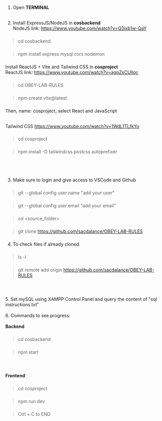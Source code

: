 1. Open <b>TERMINAL</b> <br /><br />

2. Install ExpressJS/NodeJS in <b>cosbackend</b> <br />
NodeJS link: https://www.youtube.com/watch?v=Q3ixb1w-QaY <br />
###
> cd cosbackend
###
###
> npm install express mysql cors nodemon
###

Install ReactJS + Vite and Tailwind CSS in <b>cosproject</b> <br />
ReactJS link: https://www.youtube.com/watch?v=agpZsCUllqc <br />
###
> cd OBEY-LAB-RULES
###
###
> npm create vite@latest	
###
Then, name: cosproject, select React and JavaScript <br /><br />

Tailwind CSS https://www.youtube.com/watch?v=1WdL1TLfkYo
###
> cd cosproject
###
###
> npm install -D tailwindcss postcss autoprefixer
###
<br /> <br />

3. Make sure to login and give access to VSCode and Github  <br />
###
> git --global config user.name "add your user"
###
###
> git --global config user.email "add your email"
###
###
> cd <source_folder>
###
###
> git clone https://github.com/sacdalance/OBEY-LAB-RULES
###
4. To check files if already cloned.
###
> ls -l
###
###
> git remote add origin https://github.com/sacdalance/OBEY-LAB-RULES
###
 <br />  <br />
5. Set mySQL using XAMPP Control Panel and query the content of "sql instructions.txt"  <br />  <br />
6. Commands to see progress: <br />  <br />
<b> Backend </b> <br />
###
> cd cosbackend
###
###
> npm start
###
<br /> <br />
<b> Frontend </b>
###
> cd cosproject
###
###
> npm run dev
###
###
> Ctrl + C to END
> ###

